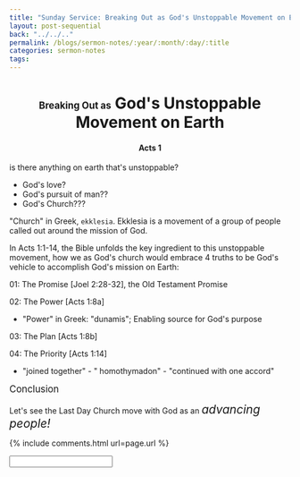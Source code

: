 ```yaml
---
title: "Sunday Service: Breaking Out as God's Unstoppable Movement on Earth"
layout: post-sequential
back: "../../.."
permalink: /blogs/sermon-notes/:year/:month/:day/:title
categories: sermon-notes
tags: 
---
```


<style>
    h1#sn1, h4#sn4{
        text-align: center;
    }
</style>

<h1 id="sn1"><span style="font-size:60%;">Breaking Out as</span> God's Unstoppable Movement on Earth</h1>

<h4 id="sn4"><span class="timestamp">Acts 1</span></h4>

is there anything on earth that's unstoppable? 
* God's love?
* God's pursuit of man??
* God's Church???

"Church" in Greek, `ekklesia`. Ekklesia is a movement of a group of people called out around the mission of God.

In Acts 1:1-14, the Bible unfolds the key ingredient to this unstoppable movement, how we as God's church would embrace 4 truths to be God's vehicle to accomplish God's mission on Earth:

01: The Promise [Joel 2:28-32], the Old Testament Promise

02: The Power [Acts 1:8a]
* "Power" in Greek: "dunamis"; Enabling source for God's purpose

03: The Plan [Acts 1:8b]

04: The Priority [Acts 1:14]
* "joined together" - " homothymadon" - "continued with one accord"

<span style="font-size:120%;">Conclusion</span>

Let's see the Last Day Church move with God as an <span style="font-size:150%;">_advancing people!_</span>

<!--
<span class='disable-selection' ondblclick="this.innerHTML=''">&lt;<b>REDACTED</b>&gt;</span>
-->
{% include comments.html url=page.url %}

<input id="password-input" type="password" class="text-secret" onkeyup="unlock()" autocomplete="off">

<span class="disable-selection" id="truth" style="display:none;"><br><span style="font-size:120%;">Sunday</span><br> <br><br><span style="font-size:120%;">Cell Group</span><br> </span>
